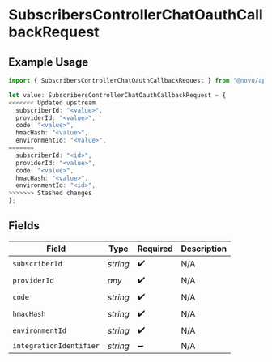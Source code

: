# SubscribersControllerChatOauthCallbackRequest

## Example Usage

```typescript
import { SubscribersControllerChatOauthCallbackRequest } from "@novu/api/models/operations";

let value: SubscribersControllerChatOauthCallbackRequest = {
<<<<<<< Updated upstream
  subscriberId: "<value>",
  providerId: "<value>",
  code: "<value>",
  hmacHash: "<value>",
  environmentId: "<value>",
=======
  subscriberId: "<id>",
  providerId: "<value>",
  code: "<value>",
  hmacHash: "<value>",
  environmentId: "<id>",
>>>>>>> Stashed changes
};
```

## Fields

| Field                   | Type                    | Required                | Description             |
| ----------------------- | ----------------------- | ----------------------- | ----------------------- |
| `subscriberId`          | *string*                | :heavy_check_mark:      | N/A                     |
| `providerId`            | *any*                   | :heavy_check_mark:      | N/A                     |
| `code`                  | *string*                | :heavy_check_mark:      | N/A                     |
| `hmacHash`              | *string*                | :heavy_check_mark:      | N/A                     |
| `environmentId`         | *string*                | :heavy_check_mark:      | N/A                     |
| `integrationIdentifier` | *string*                | :heavy_minus_sign:      | N/A                     |